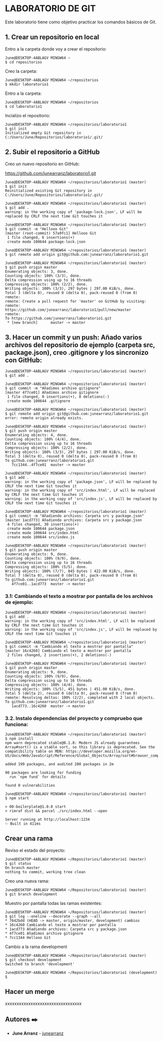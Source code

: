 # LABORATORIO DE GIT

Este laboratorio tiene como objetivo practicar los comandos básicos de Git.

## 1. Crear un repositorio en local

Entro a la carpeta donde voy a crear el repositorio:
```console
June@DESKTOP-4ABLAGV MINGW64 ~
$ cd repositorios
```
Creo la carpeta:
```console
June@DESKTOP-4ABLAGV MINGW64 ~/repositorios
$ mkdir laboratorio1
```
Entro a la carpeta:
```console
June@DESKTOP-4ABLAGV MINGW64 ~/repositorios
$ cd laboratorio1
```
Incializo el repositorio:
```console
June@DESKTOP-4ABLAGV MINGW64 ~/repositorios/laboratorio1
$ git init
Initialized empty Git repository in C:/Users/June/Repositorios/laboratorio1/.git/
```

## 2. Subir el repositorio a GitHub

Creo un nuevo repositorio en GitHub:

https://github.com/junearranz/laboratorio1.git
```console
June@DESKTOP-4ABLAGV MINGW64 ~/repositorios/laboratorio1 (master)
$ git init
Reinitialized existing Git repository in C:/Users/June/Repositorios/laboratorio1/.git/
```
```console
June@DESKTOP-4ABLAGV MINGW64 ~/repositorios/laboratorio1 (master)
$ git add .
warning: in the working copy of 'package-lock.json', LF will be replaced by CRLF the next time Git touches it
```
```console
June@DESKTOP-4ABLAGV MINGW64 ~/repositorios/laboratorio1 (master)
$ git commit -m "Hellooo Git"
[master (root-commit) 57a9fc1] Hellooo Git
 1 file changed, 6 insertions(+)
 create mode 100644 package-lock.json
```
``` console
June@DESKTOP-4ABLAGV MINGW64 ~/repositorios/laboratorio1 (master)
$ git remote add origin git@github.com:junearranz/laboratorio1.git
```
```console
June@DESKTOP-4ABLAGV MINGW64 ~/repositorios/laboratorio1 (master)
$ git push origin master
Enumerating objects: 3, done.
Counting objects: 100% (3/3), done.
Delta compression using up to 16 threads
Compressing objects: 100% (2/2), done.
Writing objects: 100% (3/3), 297 bytes | 297.00 KiB/s, done.
Total 3 (delta 0), reused 0 (delta 0), pack-reused 0 (from 0)
remote: 
remote: Create a pull request for 'master' on GitHub by visiting:
remote:      https://github.com/junearranz/laboratorio1/pull/new/master       
remote:
To https://github.com/junearranz/laboratorio1.git
 * [new branch]      master -> master
```

## 3. Hacer un commit y un push: Añado varios archivos del repositorio de ejemplo (carpeta src, package.json), creo .gitignore y los sincronizo con GitHub:
```console
June@DESKTOP-4ABLAGV MINGW64 ~/repositorios/laboratorio1 (master)
$ git add .
```
```console
June@DESKTOP-4ABLAGV MINGW64 ~/repositorios/laboratorio1 (master)
$ git commit -m "Añadimos archivo gitignore"
[master 4f7ce01] Añadimos archivo gitignore
 1 file changed, 0 insertions(+), 0 deletions(-)
 create mode 100644 .gitignore
```
```console
June@DESKTOP-4ABLAGV MINGW64 ~/repositorios/laboratorio1 (master)
$ git remote add origin git@github.com:junearranz/laboratorio1.git
error: remote origin already exists.
```
```console
June@DESKTOP-4ABLAGV MINGW64 ~/repositorios/laboratorio1 (master)
$ git push origin master
Enumerating objects: 4, done.
Counting objects: 100% (4/4), done.
Delta compression using up to 16 threads
Compressing objects: 100% (2/2), done.
Writing objects: 100% (3/3), 297 bytes | 297.00 KiB/s, done.
Total 3 (delta 0), reused 0 (delta 0), pack-reused 0 (from 0)
To github.com:junearranz/laboratorio1.git
   7cc1344..4f7ce01  master -> master
```
```console
June@DESKTOP-4ABLAGV MINGW64 ~/repositorios/laboratorio1 (master)
$ git add .
warning: in the working copy of 'package.json', LF will be replaced by CRLF the next time Git touches it
warning: in the working copy of 'src/index.html', LF will be replaced by CRLF the next time Git touches it
warning: in the working copy of 'src/index.js', LF will be replaced by CRLF the next time Git touches it
```
```console
June@DESKTOP-4ABLAGV MINGW64 ~/repositorios/laboratorio1 (master)
$ git commit -m "Añadiendo archivos: Carpeta src y package.json"
[master 1acd773] Añadiendo archivos: Carpeta src y package.json
 4 files changed, 30 insertions(+)
 create mode 100644 package.json
 create mode 100644 src/index.html
 create mode 100644 src/index.js
```
```console
June@DESKTOP-4ABLAGV MINGW64 ~/repositorios/laboratorio1 (master)
$ git push origin master
Enumerating objects: 9, done.
Counting objects: 100% (9/9), done.
Delta compression using up to 16 threads
Compressing objects: 100% (5/5), done.
Writing objects: 100% (7/7), 845 bytes | 422.00 KiB/s, done.
Total 7 (delta 0), reused 0 (delta 0), pack-reused 0 (from 0)
To github.com:junearranz/laboratorio1.git
   4f7ce01..1acd773  master -> master
```

### 3.1: Cambiando el texto a mostrar por pantalla de los archivos de ejemplo:

```console
June@DESKTOP-4ABLAGV MINGW64 ~/repositorios/laboratorio1 (master)
$ git add .
warning: in the working copy of 'src/index.html', LF will be replaced by CRLF the next time Git touches it
warning: in the working copy of 'src/index.js', LF will be replaced by CRLF the next time Git touches it
```
```console
June@DESKTOP-4ABLAGV MINGW64 ~/repositorios/laboratorio1 (master)
$ git commit -m "Cambiando el texto a mostrar por pantalla"
[master 16c4260] Cambiando el texto a mostrar por pantalla
 2 files changed, 2 insertions(+), 2 deletions(-)
```
```console
June@DESKTOP-4ABLAGV MINGW64 ~/repositorios/laboratorio1 (master)
$ git push origin master
Enumerating objects: 9, done.
Counting objects: 100% (9/9), done.
Delta compression using up to 16 threads
Compressing objects: 100% (4/4), done.
Writing objects: 100% (5/5), 451 bytes | 451.00 KiB/s, done.
Total 5 (delta 2), reused 0 (delta 0), pack-reused 0 (from 0)
remote: Resolving deltas: 100% (2/2), completed with 2 local objects.
To github.com:junearranz/laboratorio1.git
   1acd773..16c4260  master -> master
```

### 3.2. Instalo dependencias del proyecto y compruebo que funciona:
```console
June@DESKTOP-4ABLAGV MINGW64 ~/repositorios/laboratorio1 (master)
$ npm install
npm warn deprecated stable@0.1.8: Modern JS already guarantees Array#sort() is a stable sort, so this library is deprecated. See the compatibility table on MDN: https://developer.mozilla.org/en-US/docs/Web/JavaScript/Reference/Global_Objects/Array/sort#browser_compatibility

added 199 packages, and audited 200 packages in 2m

90 packages are looking for funding
  run `npm fund` for details

found 0 vulnerabilities
```
```console
June@DESKTOP-4ABLAGV MINGW64 ~/repositorios/laboratorio1 (master)
$ npm start

> 00-boilerplate@1.0.0 start
> rimraf dist && parcel ./src/index.html --open

Server running at http://localhost:1234
✨ Built in 411ms
```

## Crear una rama

Reviso el estado del proyecto:
```console
June@DESKTOP-4ABLAGV MINGW64 ~/Repositorios/laboratorio1 (master)
$ git status
On branch master
nothing to commit, working tree clean
```
Creo una nueva rama:
```console
June@DESKTOP-4ABLAGV MINGW64 ~/Repositorios/laboratorio1 (master)
$ git branch development
```
Muestro por pantalla todas las ramas existentes:
```console
June@DESKTOP-4ABLAGV MINGW64 ~/Repositorios/laboratorio1 (master)
$ git log --oneline --decorate --graph --all
* 7642bdd (HEAD -> master, origin/master, development) cambios
* 16c4260 Cambiando el texto a mostrar por pantalla
* 1acd773 Añadiendo archivos: Carpeta src y package.json
* 4f7ce01 Añadimos archivo gitignore
* 7cc1344 Hellooo Git
```
Cambio a la rama development
```console
June@DESKTOP-4ABLAGV MINGW64 ~/Repositorios/laboratorio1 (master)
$ git checkout development
Switched to branch 'development'
```
```console
June@DESKTOP-4ABLAGV MINGW64 ~/Repositorios/laboratorio1 (development)        
$
```


## Hacer un merge

_xxxxxxxxxxxxxxxxxxxxxxxxxxxxxxxxx_


## Autores ✒️

* **June Arranz** - [junearranz](https://github.com/junearranz)
